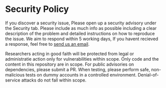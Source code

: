 # Security Policy

If you discover a security issue, Please open up a security advisory under the Security tab. 
Please include as much info as possible including a clear description of the problem 
and detailed instructions on how to reproduce the issue. 
We aim to respond within 5 working days, If you havent recieved a response, feel free to [send us an email](mailto:projects+security@entwisle.dev).  

Researchers acting in good faith will be protected from legal or administratie action only for vulnerabilities within scope. 
Only code and the content in this repository are in scope. For public advisories on dependencies, please submit a PR. 
When testing, please perform safe, non-malicious tests on dummy accounts in a controlled environment. 
Denial-of-service attacks do not fall within scope. 

